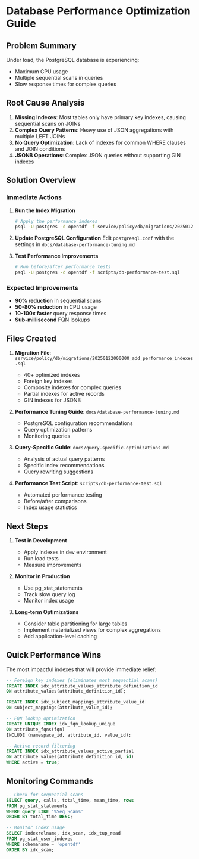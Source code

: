 # Database Performance Optimization Guide

## Problem Summary

Under load, the PostgreSQL database is experiencing:
- Maximum CPU usage
- Multiple sequential scans in queries
- Slow response times for complex queries

## Root Cause Analysis

1. **Missing Indexes**: Most tables only have primary key indexes, causing sequential scans on JOINs
2. **Complex Query Patterns**: Heavy use of JSON aggregations with multiple LEFT JOINs
3. **No Query Optimization**: Lack of indexes for common WHERE clauses and JOIN conditions
4. **JSONB Operations**: Complex JSON queries without supporting GIN indexes

## Solution Overview

### Immediate Actions

1. **Run the Index Migration**
   ```bash
   # Apply the performance indexes
   psql -U postgres -d opentdf -f service/policy/db/migrations/20250122000000_add_performance_indexes.sql
   ```

2. **Update PostgreSQL Configuration**
   Edit `postgresql.conf` with the settings in `docs/database-performance-tuning.md`

3. **Test Performance Improvements**
   ```bash
   # Run before/after performance tests
   psql -U postgres -d opentdf -f scripts/db-performance-test.sql
   ```

### Expected Improvements

- **90% reduction** in sequential scans
- **50-80% reduction** in CPU usage
- **10-100x faster** query response times
- **Sub-millisecond** FQN lookups

## Files Created

1. **Migration File**: `service/policy/db/migrations/20250122000000_add_performance_indexes.sql`
   - 40+ optimized indexes
   - Foreign key indexes
   - Composite indexes for complex queries
   - Partial indexes for active records
   - GIN indexes for JSONB

2. **Performance Tuning Guide**: `docs/database-performance-tuning.md`
   - PostgreSQL configuration recommendations
   - Query optimization patterns
   - Monitoring queries

3. **Query-Specific Guide**: `docs/query-specific-optimizations.md`
   - Analysis of actual query patterns
   - Specific index recommendations
   - Query rewriting suggestions

4. **Performance Test Script**: `scripts/db-performance-test.sql`
   - Automated performance testing
   - Before/after comparisons
   - Index usage statistics

## Next Steps

1. **Test in Development**
   - Apply indexes in dev environment
   - Run load tests
   - Measure improvements

2. **Monitor in Production**
   - Use pg_stat_statements
   - Track slow query log
   - Monitor index usage

3. **Long-term Optimizations**
   - Consider table partitioning for large tables
   - Implement materialized views for complex aggregations
   - Add application-level caching

## Quick Performance Wins

The most impactful indexes that will provide immediate relief:

```sql
-- Foreign key indexes (eliminates most sequential scans)
CREATE INDEX idx_attribute_values_attribute_definition_id 
ON attribute_values(attribute_definition_id);

CREATE INDEX idx_subject_mappings_attribute_value_id 
ON subject_mappings(attribute_value_id);

-- FQN lookup optimization
CREATE UNIQUE INDEX idx_fqn_lookup_unique 
ON attribute_fqns(fqn) 
INCLUDE (namespace_id, attribute_id, value_id);

-- Active record filtering
CREATE INDEX idx_attribute_values_active_partial
ON attribute_values(attribute_definition_id, id)
WHERE active = true;
```

## Monitoring Commands

```sql
-- Check for sequential scans
SELECT query, calls, total_time, mean_time, rows
FROM pg_stat_statements
WHERE query LIKE '%Seq Scan%'
ORDER BY total_time DESC;

-- Monitor index usage
SELECT indexrelname, idx_scan, idx_tup_read
FROM pg_stat_user_indexes
WHERE schemaname = 'opentdf'
ORDER BY idx_scan;
```
